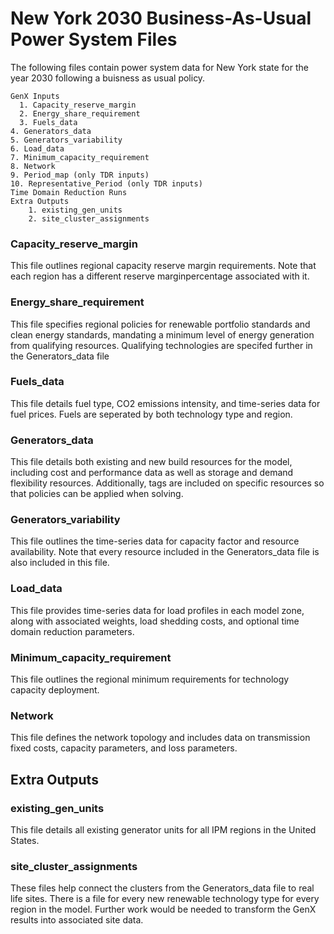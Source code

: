 # New York 2030 Business-As-Usual Power System Files

The following files contain power system data for New York state for the year 2030 following a buisness as usual policy.

	GenX Inputs
	  1. Capacity_reserve_margin
	  2. Energy_share_requirement
	  3. Fuels_data
    4. Generators_data
    5. Generators_variability
    6. Load_data
    7. Minimum_capacity_requirement
    8. Network
    9. Period_map (only TDR inputs)
    10. Representative_Period (only TDR inputs)
    Time Domain Reduction Runs
	Extra Outputs
		1. existing_gen_units
		2. site_cluster_assignments


### Capacity_reserve_margin
This file outlines regional capacity reserve margin requirements. Note that each region has a different reserve marginpercentage associated with it. 

### Energy_share_requirement
This file specifies regional policies for renewable portfolio standards and clean energy standards, mandating a minimum level of energy generation from qualifying resources. Qualifying technologies are specifed further in the Generators_data file

### Fuels_data
This file details fuel type, CO2 emissions intensity, and time-series data for fuel prices. Fuels are seperated by both technology type and region.

### Generators_data
This file details both existing and new build resources for the model, including cost and performance data as well as storage and demand flexibility resources. Additionally, tags are included on specific resources so that policies can be applied when solving.

### Generators_variability 
This file outlines the time-series data for capacity factor and resource availability. Note that every resource included in the Generators_data file is also included in this file.

### Load_data
This file provides time-series data for load profiles in each model zone, along with associated weights, load shedding costs, and optional time domain reduction parameters.

### Minimum_capacity_requirement
This file outlines the regional minimum requirements for technology capacity deployment.

### Network
This file defines the network topology and includes data on transmission fixed costs, capacity parameters, and loss parameters.

## Extra Outputs

### existing_gen_units
This file details all existing generator units for all IPM regions in the United States.

### site_cluster_assignments
These files help connect the clusters from the Generators_data file to real life sites. There is a file for every new renewable technology type for every region in the model. Further work would be needed to transform the GenX results into associated site data.


